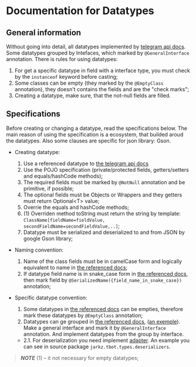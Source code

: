 # Documentation for Datatypes

## General information

Without going into detail, all datatypes implemented by [telegram api docs](https://core.telegram.org/bots/api). Some datatypes grouped by Intefaces, which marked by `@GeneralInterface` annotation. There is rules for using datatypes:

1. For get a specific datatype in field with a interface type, you must check by the `instanceof` keyword before casting;
2. Some classes can be empty (they marked by the `@EmptyClass` annotation), they doesn't contains the fields and are the "check marks";
3. Creating a datatype, make sure, that the not-null fields are filled.

## Specifications

Before creating or changing a datatype, read the specifications below. The main reason of using the specification is a ecosystem, that builded aroud the datatypes. Also some clauses are specific for json library: Gson.

* Creating datatype:
  1. Use a referenced datatype to [the telegram api docs](https://core.telegram.org/bots/api)
  2. Use the POJO specification (private/protected fields, getters/setters and equals/hashCode methods);
  3. The required fields must be marked by `@NotNull` annotation and be primitive, if possible;
  4. The optional fields must be Objects or Wrappers and they getters must return Optional\<T\> value;
  5. Overrie the equals and hashCode methods;
  6. (1) Overriden method toString must return the string by template: `ClassName[fieldName=fieldValue, secondFieldName=secondFieldValue,..]`;
  7. Datatype must be serialized and deserialized to and from JSON by google Gson library;

* Naming convention:
  1. Name of the class fields must be in camelCase form and logically equivalent to name in [the referenced docs](https://core.telegram.org/bots/api);
  2. If datatype field name is in snake_case form in [the referenced docs](https://core.telegram.org/bots/api), then mark field by `@SerializedName({field_name_in_snake_case})` annotation;

* Specific datatype convention:
  1. Some datatypes in [the referenced docs](https://core.telegram.org/bots/api) can be empties, therefore mark these datatypes by `@EmptyClass` annotation;
  2. Datatypes can ge grouped in [the referenced docs](https://core.telegram.org/bots/api), ([an exemple](https://core.telegram.org/bots/api#chatmember)). Make a general interface and mark it by `@GeneralInterface` annotation. And implement datatypes from the group by interface.
    - 2.1. For deserialization you need implement [adapter](https://www.javadoc.io/doc/com.google.code.gson/gson/latest/com.google.gson/com/google/gson/JsonDeserializer.html). An example you can see in source package `jarkz.tbot.types.deserializers`.

>___NOTE___
> (1) – it not necessary for empty datatypes;
